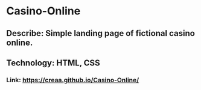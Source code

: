 # Casino-Online
## Describe: Simple landing page of fictional casino online.
## Technology: HTML, CSS
### Link: https://creaa.github.io/Casino-Online/

